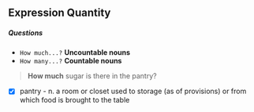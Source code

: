 Expression Quantity
-------------------

##### Questions
- `How much...?` **Uncountable nouns**
- `How many...?` **Countable nouns**

> **How much** sugar is there in the pantry?

- [x] pantry - n. a room or closet used to storage (as of provisions) or from which food is brought to the table